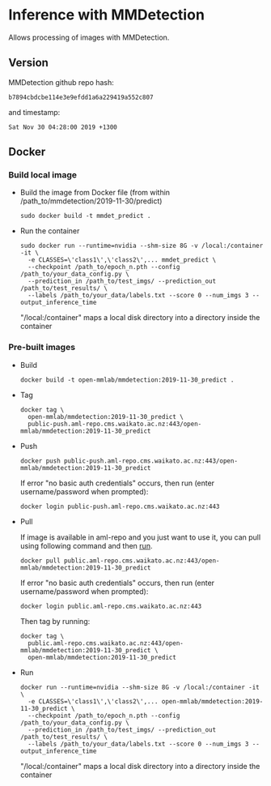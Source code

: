 # Inference with MMDetection

Allows processing of images with MMDetection.

## Version

MMDetection github repo hash:

```
b7894cbdcbe114e3e9efdd1a6a229419a552c807
```

and timestamp:

```
Sat Nov 30 04:28:00 2019 +1300
```

## Docker

### Build local image

* Build the image from Docker file (from within /path_to/mmdetection/2019-11-30/predict)

  ```commandline
  sudo docker build -t mmdet_predict .
  ```
  
* Run the container

  ```commandline
  sudo docker run --runtime=nvidia --shm-size 8G -v /local:/container -it \
    -e CLASSES=\'class1\',\'class2\',... mmdet_predict \
    --checkpoint /path_to/epoch_n.pth --config /path_to/your_data_config.py \
    --prediction_in /path_to/test_imgs/ --prediction_out /path_to/test_results/ \
    --labels /path_to/your_data/labels.txt --score 0 --num_imgs 3 --output_inference_time
  ```
  "/local:/container" maps a local disk directory into a directory inside the container

### Pre-built images

* Build

  ```commandline
  docker build -t open-mmlab/mmdetection:2019-11-30_predict .
  ```
  
* Tag

  ```commandline
  docker tag \
    open-mmlab/mmdetection:2019-11-30_predict \
    public-push.aml-repo.cms.waikato.ac.nz:443/open-mmlab/mmdetection:2019-11-30_predict
  ```
  
* Push

  ```commandline
  docker push public-push.aml-repo.cms.waikato.ac.nz:443/open-mmlab/mmdetection:2019-11-30_predict
  ```
  If error "no basic auth credentials" occurs, then run (enter username/password when prompted):
  
  ```commandline
  docker login public-push.aml-repo.cms.waikato.ac.nz:443
  ```
  
* Pull

  If image is available in aml-repo and you just want to use it, you can pull using following command and then [run](#run).

  ```commandline
  docker pull public.aml-repo.cms.waikato.ac.nz:443/open-mmlab/mmdetection:2019-11-30_predict
  ```
  If error "no basic auth credentials" occurs, then run (enter username/password when prompted):
  
  ```commandline
  docker login public.aml-repo.cms.waikato.ac.nz:443
  ```
  Then tag by running:
  
  ```commandline
  docker tag \
    public.aml-repo.cms.waikato.ac.nz:443/open-mmlab/mmdetection:2019-11-30_predict \
    open-mmlab/mmdetection:2019-11-30_predict
  ```

* <a name="run">Run</a>

  ```commandline
  docker run --runtime=nvidia --shm-size 8G -v /local:/container -it \
    -e CLASSES=\'class1\',\'class2\',... open-mmlab/mmdetection:2019-11-30_predict \
    --checkpoint /path_to/epoch_n.pth --config /path_to/your_data_config.py \
    --prediction_in /path_to/test_imgs/ --prediction_out /path_to/test_results/ \
    --labels /path_to/your_data/labels.txt --score 0 --num_imgs 3 --output_inference_time
  ```
  "/local:/container" maps a local disk directory into a directory inside the container

